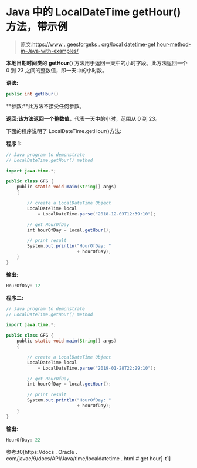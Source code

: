 # Java 中的 LocalDateTime getHour()方法，带示例

> 原文:[https://www . geesforgeks . org/local datetime-get hour-method-in-Java-with-examples/](https://www.geeksforgeeks.org/localdatetime-gethour-method-in-java-with-examples/)

**本地日期时间类**的 **getHour()** 方法用于返回一天中的小时字段。此方法返回一个 0 到 23 之间的整数值，即一天中的小时数。

**语法:**

```java
public int getHour()

```

**参数:**此方法不接受任何参数。

**返回:**该方法返回一个**整数值**，代表一天中的小时，范围从 0 到 23。

下面的程序说明了 LocalDateTime.getHour()方法:

**程序 1:**

```java
// Java program to demonstrate
// LocalDateTime.getHour() method

import java.time.*;

public class GFG {
    public static void main(String[] args)
    {

        // create a LocalDateTime Object
        LocalDateTime local
            = LocalDateTime.parse("2018-12-03T12:39:10");

        // get HourOfDay
        int hourOfDay = local.getHour();

        // print result
        System.out.println("HourOfDay: "
                           + hourOfDay);
    }
}
```

**输出:**

```java
HourOfDay: 12

```

**程序二:**

```java
// Java program to demonstrate
// LocalDateTime.getHour() method

import java.time.*;

public class GFG {
    public static void main(String[] args)
    {

        // create a LocalDateTime Object
        LocalDateTime local
            = LocalDateTime.parse("2019-01-28T22:29:10");

        // get HourOfDay
        int hourOfDay = local.getHour();

        // print result
        System.out.println("HourOfDay: "
                           + hourOfDay);
    }
}
```

**输出:**

```java
HourOfDay: 22

```

参考:t0[https://docs . Oracle . com/javae/9/docs/API/Java/time/localdatetime . html # get hour]-t1]